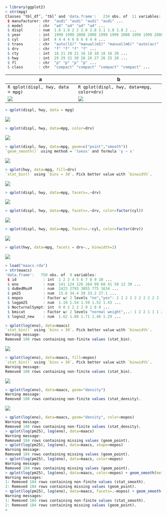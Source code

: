```R
> library(ggplot2)
> str(mpg)
Classes ‘tbl_df’, ‘tbl’ and 'data.frame':	234 obs. of  11 variables:
 $ manufacturer: chr  "audi" "audi" "audi" "audi" ...
 $ model       : chr  "a4" "a4" "a4" "a4" ...
 $ displ       : num  1.8 1.8 2 2 2.8 2.8 3.1 1.8 1.8 2 ...
 $ year        : int  1999 1999 2008 2008 1999 1999 2008 1999 1999 2008 ...
 $ cyl         : int  4 4 4 4 6 6 6 4 4 4 ...
 $ trans       : chr  "auto(l5)" "manual(m5)" "manual(m6)" "auto(av)" ...
 $ drv         : chr  "f" "f" "f" "f" ...
 $ cty         : int  18 21 20 21 16 18 18 18 16 20 ...
 $ hwy         : int  29 29 31 30 26 26 27 26 25 28 ...
 $ fl          : chr  "p" "p" "p" "p" ...
 $ class       : chr  "compact" "compact" "compact" "compact" ...
```

|a|b|
|---|---|
|```R qplot(displ, hwy, data = mpg) ```| ```R qplot(displ, hwy, data=mpg, color=drv) ```|
|<img src="https://github.com/Tanmoy-Rath/misc/blob/master/imageshack/exploratory/ggplot2%20(part%202)01.png">|<img src="https://github.com/Tanmoy-Rath/misc/blob/master/imageshack/exploratory/ggplot2%20(part%202)02.png">|



```R
> qplot(displ, hwy, data = mpg)
```
![](https://github.com/Tanmoy-Rath/misc/blob/master/imageshack/exploratory/ggplot2%20(part%202)01.png)

```R
> qplot(displ, hwy, data=mpg, color=drv)
```

![](https://github.com/Tanmoy-Rath/misc/blob/master/imageshack/exploratory/ggplot2%20(part%202)02.png)

```R
> qplot(displ, hwy, data=mpg, geom=c("point","smooth"))
`geom_smooth()` using method = 'loess' and formula 'y ~ x'
```

![](https://github.com/Tanmoy-Rath/misc/blob/master/imageshack/exploratory/ggplot2%20(part%202)03.png)

```R
> qplot(hwy, data=mpg, fill=drv)
`stat_bin()` using `bins = 30`. Pick better value with `binwidth`.
```

![](https://github.com/Tanmoy-Rath/misc/blob/master/imageshack/exploratory/ggplot2%20(part%202)04.png)

```R
> qplot(displ, hwy, data=mpg, facets=.~drv)
```

![](https://github.com/Tanmoy-Rath/misc/blob/master/imageshack/exploratory/ggplot2%20(part%202)05.png)

```R
> qplot(displ, hwy, data=mpg, facets=.~drv, color=factor(cyl))
```

![](https://github.com/Tanmoy-Rath/misc/blob/master/imageshack/exploratory/ggplot2%20(part%202)06.png)

```R
> qplot(displ, hwy, data=mpg, facets=.~cyl, color=factor(drv))
```

![](https://github.com/Tanmoy-Rath/misc/blob/master/imageshack/exploratory/ggplot2%20(part%202)07.png)

```R
> qplot(hwy, data=mpg, facets = drv~., binwidth=2)
```

![](https://github.com/Tanmoy-Rath/misc/blob/master/imageshack/exploratory/ggplot2%20(part%202)08.png)

```R
> load("maacs.rda")
> str(maacs)
'data.frame':	750 obs. of  9 variables:
 $ id            : int  1 2 3 4 5 6 7 8 9 10 ...
 $ eno           : num  141 124 126 164 99 68 41 50 12 30 ...
 $ duBedMusM     : num  2423 2793 3055 775 1634 ...
 $ pm25          : num  15.6 34.4 39 33.2 27.1 ...
 $ mopos         : Factor w/ 2 levels "no","yes": 2 2 2 2 2 2 2 2 2 2 ...
 $ logpm25       : num  1.19 1.54 1.59 1.52 1.43 ...
 $ NocturnalSympt: int  0 0 2 2 2 2 0 1 0 0 ...
 $ bmicat        : Factor w/ 2 levels "normal weight",..: 1 2 2 1 1 1 2 2 2 1 ...
 $ logno2_new    : num  1.62 1.88 1.71 1.46 1.29 ...
```

```R
> qplot(log(eno), data=maacs)
`stat_bin()` using `bins = 30`. Pick better value with `binwidth`.
Warning message:
Removed 108 rows containing non-finite values (stat_bin). 
```

![](https://github.com/Tanmoy-Rath/misc/blob/master/imageshack/exploratory/ggplot2%20(part%202)09.png)

```R
> qplot(log(eno), data=maacs, fill=mopos)
`stat_bin()` using `bins = 30`. Pick better value with `binwidth`.
Warning message:
Removed 108 rows containing non-finite values (stat_bin). 
```

![](https://github.com/Tanmoy-Rath/misc/blob/master/imageshack/exploratory/ggplot2%20(part%202)10.png)

```R
> qplot(log(eno), data=maacs, geom="density")
Warning message:
Removed 108 rows containing non-finite values (stat_density). 
```

![](https://github.com/Tanmoy-Rath/misc/blob/master/imageshack/exploratory/ggplot2%20(part%202)11.png)

```R
> qplot(log(eno), data=maacs, geom="density", color=mopos)
Warning message:
Removed 108 rows containing non-finite values (stat_density). 
> qplot(log(pm25), log(eno), data=maacs)
Warning message:
Removed 184 rows containing missing values (geom_point). 
> qplot(log(pm25), log(eno), data=maacs, shape=mopos)
Warning message:
Removed 184 rows containing missing values (geom_point). 
> qplot(log(pm25), log(eno), data=maacs, color=mopos)
Warning message:
Removed 184 rows containing missing values (geom_point). 
> qplot(log(pm25), log(eno), data=maacs, color=mopos) + geom_smooth(method = "lm")
Warning messages:
1: Removed 184 rows containing non-finite values (stat_smooth). 
2: Removed 184 rows containing missing values (geom_point). 
> qplot(log(pm25), log(eno), data=maacs, facets=.~mopos) + geom_smooth(method = "lm")
Warning messages:
1: Removed 184 rows containing non-finite values (stat_smooth). 
2: Removed 184 rows containing missing values (geom_point). 
> 
```
